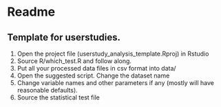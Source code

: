 # Readme

## Template for userstudies. 

1. Open the project file (userstudy_analysis_template.Rproj) in Rstudio
2. Source R/which_test.R and follow along.
3. Put all your processed data files in csv format into data/
4. Open the suggested script. Change the dataset name
5. Change variable names and other parameters if any (mostly will have reasonable defaults). 
6. Source the statistical test file